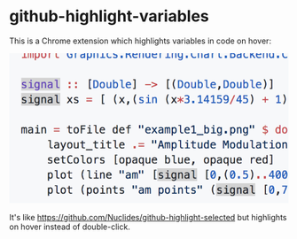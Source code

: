 # github-highlight-variables

This is a Chrome extension which highlights variables in code on hover:

![](preview.png)

It's like https://github.com/Nuclides/github-highlight-selected but highlights on hover instead of double-click.
